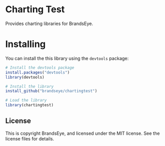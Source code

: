 
<!-- README.md is generated from README.Rmd. Please edit that file -->
Charting Test
=============

Provides charting libraries for BrandsEye.

Installing
==========

You can install the this library using the `devtools` package:

``` r
# Install the devtools package
install.packages("devtools")
library(devtools)

# Install the library
install_github("brandseye/chartingtest")

# Load the library
library(chartingtest)
```

License
-------

This is copyright BrandsEye, and licensed under the MIT license. See the license files for details.
